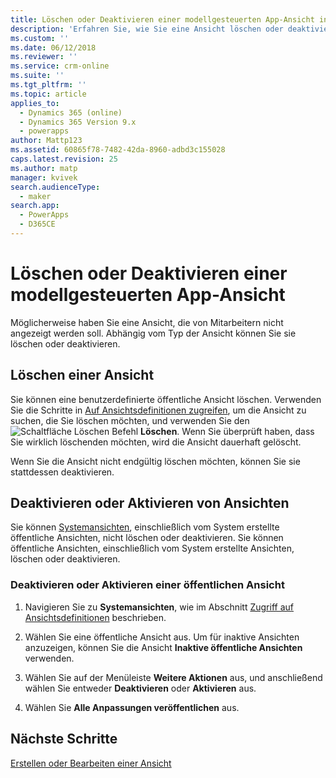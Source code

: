 ```yaml
---
title: Löschen oder Deaktivieren einer modellgesteuerten App-Ansicht in PowerApps | MicrosoftDocs
description: 'Erfahren Sie, wie Sie eine Ansicht löschen oder deaktivieren'
ms.custom: ''
ms.date: 06/12/2018
ms.reviewer: ''
ms.service: crm-online
ms.suite: ''
ms.tgt_pltfrm: ''
ms.topic: article
applies_to:
  - Dynamics 365 (online)
  - Dynamics 365 Version 9.x
  - powerapps
author: Mattp123
ms.assetid: 60865f78-7482-42da-8960-adbd3c155028
caps.latest.revision: 25
ms.author: matp
manager: kvivek
search.audienceType:
  - maker
search.app:
  - PowerApps
  - D365CE
---
```

# <a name="delete-or-deactivate-a-model-driven-app-view"></a>Löschen oder Deaktivieren einer modellgesteuerten App-Ansicht 

<a name="BKMK_RemoveViews"></a>   

 Möglicherweise haben Sie eine Ansicht, die von Mitarbeitern nicht angezeigt werden soll. Abhängig vom Typ der Ansicht können Sie sie löschen oder deaktivieren.  
  
## <a name="delete-a-view"></a>Löschen einer Ansicht  
 Sie können eine benutzerdefinierte öffentliche Ansicht löschen. Verwenden Sie die Schritte in [Auf Ansichtsdefinitionen zugreifen](accessing-view-definitions.md), um die Ansicht zu suchen, die Sie löschen möchten, und verwenden Sie den ![Schaltfläche Löschen](media/delete.gif "Schaltfläche Löschen") Befehl **Löschen**. Wenn Sie überprüft haben, dass Sie wirklich löschenden möchten, wird die Ansicht dauerhaft gelöscht.  
  
 Wenn Sie die Ansicht nicht endgültig löschen möchten, können Sie sie stattdessen deaktivieren.  
  
## <a name="deactivate-or-activate-views"></a>Deaktivieren oder Aktivieren von Ansichten  
 Sie können [Systemansichten](create-edit-views.md#system-views), einschließlich vom System erstellte öffentliche Ansichten, nicht löschen oder deaktivieren. Sie können öffentliche Ansichten, einschließlich vom System erstellte Ansichten, löschen oder deaktivieren.  
  
### <a name="deactivate-or-activate-a-public-view"></a>Deaktivieren oder Aktivieren einer öffentlichen Ansicht  
  
1.  Navigieren Sie zu **Systemansichten**, wie im Abschnitt [Zugriff auf Ansichtsdefinitionen](accessing-view-definitions.md) beschrieben.  
  
2.  Wählen Sie eine öffentliche Ansicht aus. Um für inaktive Ansichten anzuzeigen, können Sie die Ansicht **Inaktive öffentliche Ansichten** verwenden.  
  
3.  Wählen Sie auf der Menüleiste **Weitere Aktionen** aus, und anschließend wählen Sie entweder **Deaktivieren** oder **Aktivieren** aus.  
  
4.  Wählen Sie **Alle Anpassungen veröffentlichen** aus. 

## <a name="next-steps"></a>Nächste Schritte
[Erstellen oder Bearbeiten einer Ansicht](create-and-edit-views.md)
